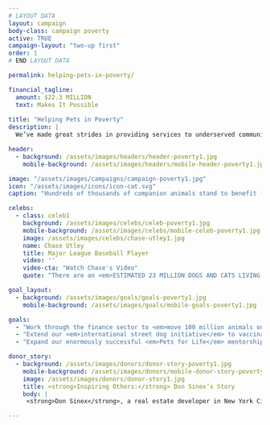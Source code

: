 ```yaml
---
# LAYOUT DATA
layout: campaign
body-class: campaign poverty
active: TRUE
campaign-layout: "two-up first"
order: 1
# END LAYOUT DATA

permalink: helping-pets-in-poverty/

financial_tagline:
  amount: $22.3 MILLION
  text: Makes It Possible
  
title: "Helping Pets in Poverty"
description: |
  We’ve made great strides in providing services to underserved communities, stopping puppy mills, fighting for retail sales restrictions and working globally to manage street dogs humanely. Yet U.S. shelters still have great pets available, some communities have shockingly low spay and neuter rates and large-scale commercial dog breeders produce 2 million puppies annually, displacing shelter pets. Worldwide, 250–300 million dogs live on the street.

header:
  - background: /assets/images/headers/header-poverty1.jpg
    mobile-background: /assets/images/headers/mobile-header-poverty1.jpg

image: "/assets/images/campaigns/campaign-poverty1.jpg"
icon: "/assets/images/icons/icon-cat.svg"
caption: "Hundreds of thousands of companion animals stand to benefit from our efforts."

celebs:
  - class: celeb1
    background: /assets/images/celebs/celeb-poverty1.jpg
    mobile-background: /assets/images/celebs/mobile-celeb-poverty1.jpg
    image: /assets/images/celebs/chase-utley1.jpg
    name: Chase Utley
    title: Major League Baseball Player
    video: ''
    video-cta: "Watch Chase's Video"
    quote: "There are an <em>ESTIMATED 23 MILLION DOGS AND CATS LIVING IN POVERTY</em> with their loving families in the U.S., but without access to critical care and services. 80 percent of these pets have never seen a veterinarian, and 91 percent are not spayed or neutered. <em>THE HSUS IS WORKING TO CLOSE THESE GAP</em>s -- bringing critical life-saving services to pets and the families who love them."

goal_layout:
  - background: /assets/images/goals/goals-poverty1.jpg
    mobile-background: /assets/images/goals/mobile-goals-poverty1.jpg

goals:
  - "Work through the finance sector to <em>move 100 million animals out of extreme confinement</em> in Central Asia and stem the introduction of such systems in Sub-Saharan Africa."
  - "Extend our <em>international street dog initiative</em> to vaccinate and sterilize more than a million street dogs—and convince more governments to stop culls."
  - "Expand our enormously successful <em>Pets for Life</em> mentorship program, helping 200,000 animals in five years."

donor_story:
  - background: /assets/images/donors/donor-story-poverty1.jpg
    mobile-background: /assets/images/donors/mobile-donor-story-poverty1.jpg
    image: /assets/images/donors/donor-story1.jpg
    title: <strong>Inspiring Others:</strong> Don Sinex’s Story
    body: |
     <strong>Don Sinex</strong>, a real estate developer in New York City and Vermont, inherited his compassion for all animals—and especially dogs—from his mother, and now he’s dedicated to eliminating animal cruelty. A longtime friend of The HSUS, Don has given generously to our programs to save animals from cruel situations such as puppy mills. In 2014, in partnership with Shoshi Fu and Devonwood Investors LLC, Don asked that his donation be used to customize a special vehicle for our Animal Rescue Team. In recognition of his gift, the customized truck and shelter trailer will be named Rescue Team Ranger and Rescue Team Chloe after his two beloved English springer spaniels. Don hopes that generous gifts like his will inspire others to support the lifesaving work of The HSUS.

---
```

